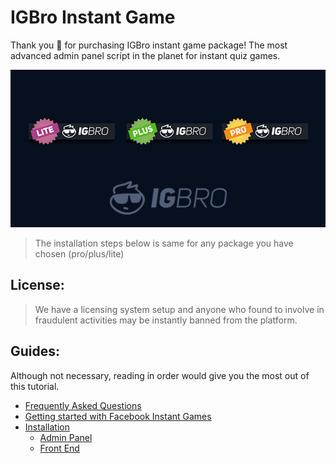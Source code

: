 # IGBro Instant Game


 Thank you 👏 for purchasing IGBro instant game package! The most advanced admin panel script in the planet for instant quiz games.

 ![igbro plans](./images/documentation.jpg)
 
 >The installation steps below is same for any package you have chosen (pro/plus/lite)

## License:

> We have a licensing system setup and anyone who found to involve in fraudulent activities may be instantly banned from the platform.

## Guides:

Although not necessary, reading in order would give you the most out of this tutorial.

-   [Frequently Asked Questions](/faq/)
-   [Getting started with Facebook Instant Games](/start/)
-   [Installation](/install/)
    -   [Admin Panel](/install/?id=admin-panel)
    -   [Front End](/install/?id=front-end-installation)

